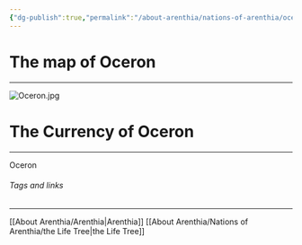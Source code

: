 ```yaml
---
{"dg-publish":true,"permalink":"/about-arenthia/nations-of-arenthia/oceron/","tags":["Arenthia","Oceron"]}
---
```


# The map of Oceron
---
![Oceron.jpg](/img/user/Images/Oceron.jpg)

# The Currency of Oceron
---
Oceron 




###### Tags and links
---
[[About Arenthia/Arenthia\|Arenthia]]
[[About Arenthia/Nations of Arenthia/the Life Tree\|the Life Tree]]
